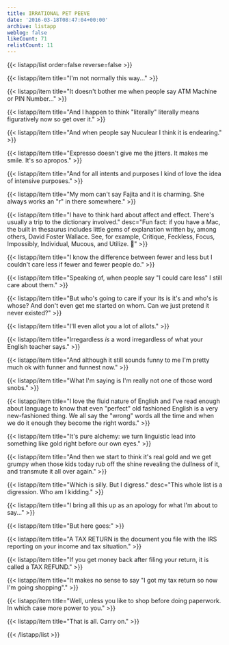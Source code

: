 ```yaml
---
title: IRRATIONAL PET PEEVE
date: '2016-03-18T08:47:04+00:00'
archive: listapp
weblog: false
likeCount: 71
relistCount: 11
---
```



{{< listapp/list order=false reverse=false >}}

   {{< listapp/item title="I'm not normally this way..." >}}

   {{< listapp/item title="It doesn't bother me when people say ATM Machine or PIN Number..." >}}

   {{< listapp/item title="And I happen to think \"literally\" literally means figuratively now so get over it." >}}

   {{< listapp/item title="And when people say Nuculear I think it is endearing." >}}

   {{< listapp/item title="Expresso doesn't give me the jitters. It makes me smile. It's so apropos." >}}

   {{< listapp/item title="And for all intents and purposes I kind of love the idea of intensive purposes." >}}

   {{< listapp/item title="My mom can't say Fajita and it is charming. She always works an \"r\" in there somewhere." >}}

   {{< listapp/item title="I have to think hard about affect and effect. There's usually a trip to the dictionary involved."
      desc="Fun fact: if you have a Mac, the built in thesaurus includes little gems of explanation written by, among others, David Foster Wallace. See, for example, Critique, Feckless, Focus, Impossibly, Individual, Mucous, and Utilize. 💯" >}}

   {{< listapp/item title="I know the difference between fewer and less but I couldn't care less if fewer and fewer people do." >}}

   {{< listapp/item title="Speaking of, when people say \"I could care less\" I still care about them." >}}

   {{< listapp/item title="But who's going to care if your its is it's and who's is whose? And don't even get me started on whom. Can we just pretend it never existed?" >}}

   {{< listapp/item title="I'll even allot you a lot of allots." >}}

   {{< listapp/item title="Irregardless *is* a word irregardless of what your English teacher says." >}}

   {{< listapp/item title="And although it still sounds funny to me I'm pretty much ok with funner and funnest now." >}}

   {{< listapp/item title="What I'm saying is I'm really not one of those word snobs." >}}

   {{< listapp/item title="I love the fluid nature of English and I've read enough about language to know that even \"perfect\" old fashioned English is a very new-fashioned thing. We all say the \"wrong\" words all the time and when we do it enough they become the right words." >}}

   {{< listapp/item title="It's pure alchemy: we turn linguistic lead into something like gold right before our own eyes." >}}

   {{< listapp/item title="And then we start to think it's real gold and we get grumpy when those kids today rub off the shine revealing the dullness of it, and transmute it all over again." >}}

   {{< listapp/item title="Which is silly. But I digress."
      desc="This whole list is a digression. Who am I kidding." >}}

   {{< listapp/item title="I bring all this up as an apology for what I'm about to say..." >}}

   {{< listapp/item title="But here goes:" >}}

   {{< listapp/item title="A TAX RETURN is the document you file with the IRS reporting on your income and tax situation." >}}

   {{< listapp/item title="If you get money back after filing your return, it is called a TAX REFUND." >}}

   {{< listapp/item title="It makes no sense to say \"I got my tax return so now I'm going shopping\"." >}}

   {{< listapp/item title="Well, unless you like to shop before doing paperwork. In which case more power to you." >}}

   {{< listapp/item title="That is all. Carry on." >}}

{{< /listapp/list >}}
